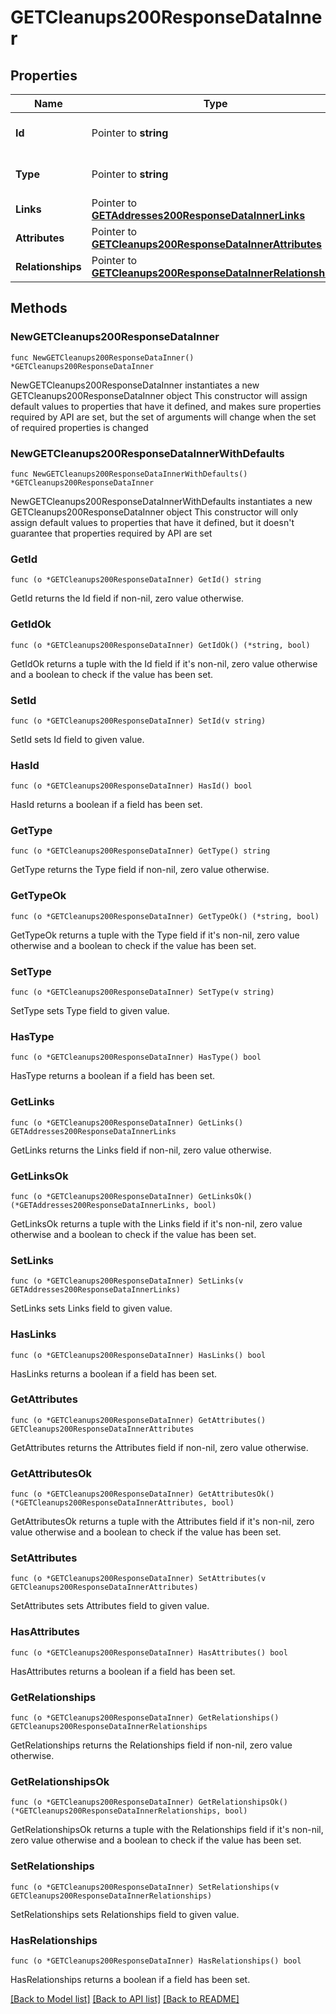 # GETCleanups200ResponseDataInner

## Properties

Name | Type | Description | Notes
------------ | ------------- | ------------- | -------------
**Id** | Pointer to **string** | The resource&#39;s id | [optional] 
**Type** | Pointer to **string** | The resource&#39;s type | [optional] 
**Links** | Pointer to [**GETAddresses200ResponseDataInnerLinks**](GETAddresses200ResponseDataInnerLinks.md) |  | [optional] 
**Attributes** | Pointer to [**GETCleanups200ResponseDataInnerAttributes**](GETCleanups200ResponseDataInnerAttributes.md) |  | [optional] 
**Relationships** | Pointer to [**GETCleanups200ResponseDataInnerRelationships**](GETCleanups200ResponseDataInnerRelationships.md) |  | [optional] 

## Methods

### NewGETCleanups200ResponseDataInner

`func NewGETCleanups200ResponseDataInner() *GETCleanups200ResponseDataInner`

NewGETCleanups200ResponseDataInner instantiates a new GETCleanups200ResponseDataInner object
This constructor will assign default values to properties that have it defined,
and makes sure properties required by API are set, but the set of arguments
will change when the set of required properties is changed

### NewGETCleanups200ResponseDataInnerWithDefaults

`func NewGETCleanups200ResponseDataInnerWithDefaults() *GETCleanups200ResponseDataInner`

NewGETCleanups200ResponseDataInnerWithDefaults instantiates a new GETCleanups200ResponseDataInner object
This constructor will only assign default values to properties that have it defined,
but it doesn't guarantee that properties required by API are set

### GetId

`func (o *GETCleanups200ResponseDataInner) GetId() string`

GetId returns the Id field if non-nil, zero value otherwise.

### GetIdOk

`func (o *GETCleanups200ResponseDataInner) GetIdOk() (*string, bool)`

GetIdOk returns a tuple with the Id field if it's non-nil, zero value otherwise
and a boolean to check if the value has been set.

### SetId

`func (o *GETCleanups200ResponseDataInner) SetId(v string)`

SetId sets Id field to given value.

### HasId

`func (o *GETCleanups200ResponseDataInner) HasId() bool`

HasId returns a boolean if a field has been set.

### GetType

`func (o *GETCleanups200ResponseDataInner) GetType() string`

GetType returns the Type field if non-nil, zero value otherwise.

### GetTypeOk

`func (o *GETCleanups200ResponseDataInner) GetTypeOk() (*string, bool)`

GetTypeOk returns a tuple with the Type field if it's non-nil, zero value otherwise
and a boolean to check if the value has been set.

### SetType

`func (o *GETCleanups200ResponseDataInner) SetType(v string)`

SetType sets Type field to given value.

### HasType

`func (o *GETCleanups200ResponseDataInner) HasType() bool`

HasType returns a boolean if a field has been set.

### GetLinks

`func (o *GETCleanups200ResponseDataInner) GetLinks() GETAddresses200ResponseDataInnerLinks`

GetLinks returns the Links field if non-nil, zero value otherwise.

### GetLinksOk

`func (o *GETCleanups200ResponseDataInner) GetLinksOk() (*GETAddresses200ResponseDataInnerLinks, bool)`

GetLinksOk returns a tuple with the Links field if it's non-nil, zero value otherwise
and a boolean to check if the value has been set.

### SetLinks

`func (o *GETCleanups200ResponseDataInner) SetLinks(v GETAddresses200ResponseDataInnerLinks)`

SetLinks sets Links field to given value.

### HasLinks

`func (o *GETCleanups200ResponseDataInner) HasLinks() bool`

HasLinks returns a boolean if a field has been set.

### GetAttributes

`func (o *GETCleanups200ResponseDataInner) GetAttributes() GETCleanups200ResponseDataInnerAttributes`

GetAttributes returns the Attributes field if non-nil, zero value otherwise.

### GetAttributesOk

`func (o *GETCleanups200ResponseDataInner) GetAttributesOk() (*GETCleanups200ResponseDataInnerAttributes, bool)`

GetAttributesOk returns a tuple with the Attributes field if it's non-nil, zero value otherwise
and a boolean to check if the value has been set.

### SetAttributes

`func (o *GETCleanups200ResponseDataInner) SetAttributes(v GETCleanups200ResponseDataInnerAttributes)`

SetAttributes sets Attributes field to given value.

### HasAttributes

`func (o *GETCleanups200ResponseDataInner) HasAttributes() bool`

HasAttributes returns a boolean if a field has been set.

### GetRelationships

`func (o *GETCleanups200ResponseDataInner) GetRelationships() GETCleanups200ResponseDataInnerRelationships`

GetRelationships returns the Relationships field if non-nil, zero value otherwise.

### GetRelationshipsOk

`func (o *GETCleanups200ResponseDataInner) GetRelationshipsOk() (*GETCleanups200ResponseDataInnerRelationships, bool)`

GetRelationshipsOk returns a tuple with the Relationships field if it's non-nil, zero value otherwise
and a boolean to check if the value has been set.

### SetRelationships

`func (o *GETCleanups200ResponseDataInner) SetRelationships(v GETCleanups200ResponseDataInnerRelationships)`

SetRelationships sets Relationships field to given value.

### HasRelationships

`func (o *GETCleanups200ResponseDataInner) HasRelationships() bool`

HasRelationships returns a boolean if a field has been set.


[[Back to Model list]](../README.md#documentation-for-models) [[Back to API list]](../README.md#documentation-for-api-endpoints) [[Back to README]](../README.md)


